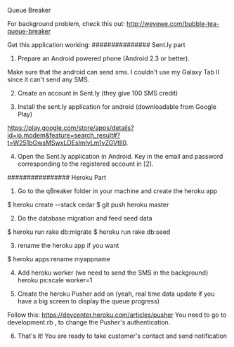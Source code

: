 Queue Breaker

For background problem, check this out: http://weyewe.com/bubble-tea-queue-breaker

Get this application working:
############### Sent.ly part

1. Prepare an Android powered phone (Android 2.3 or better). 

Make sure that the android can send sms. I couldn't use my Galaxy Tab II since it can't send any SMS. 

2. Create an account in Sent.ly (they give 100 SMS credit)

3. Install the sent.ly application for android (downloadable from Google Play)

https://play.google.com/store/apps/details?id=io.modem&feature=search_result#?t=W251bGwsMSwxLDEsImlvLm1vZGVtIl0.

4. Open the Sent.ly application in Android. Key in the email and password corresponding to the registered account in [2]. 


################ Heroku Part

1. Go to the qBreaker folder in your machine and create the heroku app

$ heroku create --stack cedar
$ git push heroku master

2. Do the database migration and feed seed data

$ heroku run rake db:migrate
$ heroku run rake db:seed

3. rename the heroku app if you want 

$ heroku apps:rename myappname

4. Add heroku worker  (we need to send the SMS in the background)
heroku ps:scale worker=1 

5. Create the heroku Pusher add on (yeah, real time data update if you have a big screen to display the queue progress)

Follow this: https://devcenter.heroku.com/articles/pusher
You need to go to development.rb , to change the Pusher's authentication. 

6. That's it! You are ready to take customer's contact and send notification 

